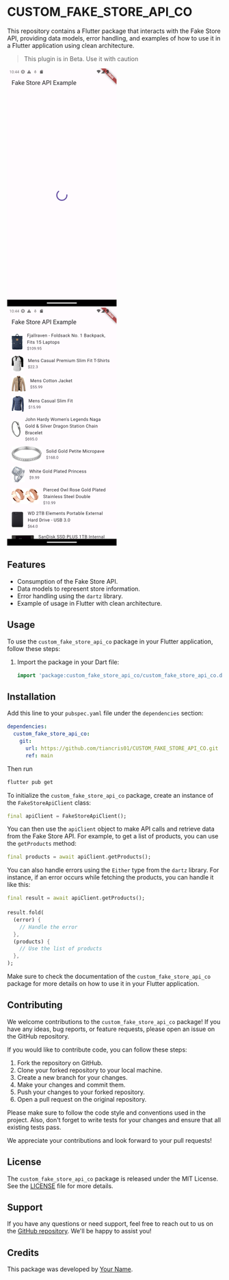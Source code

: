 # CUSTOM_FAKE_STORE_API_CO

This repository contains a Flutter package that interacts with the Fake Store API, providing data models, error handling, and examples of how to use it in a Flutter application using clean architecture.

  > This plugin is in Beta. Use it with caution

![loading](./assets/images/Screenshot_1721317660.png)   ![loaded](./assets/images/Screenshot_1721317664.png)

## Features

- Consumption of the Fake Store API.
- Data models to represent store information.
- Error handling using the `dartz` library.
- Example of usage in Flutter with clean architecture.

## Usage

To use the `custom_fake_store_api_co` package in your Flutter application, follow these steps:

1. Import the package in your Dart file:

   ```dart
   import 'package:custom_fake_store_api_co/custom_fake_store_api_co.dart';
   ```

## Installation

Add this line to your `pubspec.yaml` file under the `dependencies` section:

```yaml
dependencies:
  custom_fake_store_api_co:
    git:
      url: https://github.com/tiancris01/CUSTOM_FAKE_STORE_API_CO.git
      ref: main
```

Then run

``` bash
flutter pub get
```

To initialize the `custom_fake_store_api_co` package, create an instance of the `FakeStoreApiClient` class:

```dart
final apiClient = FakeStoreApiClient();
```

You can then use the `apiClient` object to make API calls and retrieve data from the Fake Store API. For example, to get a list of products, you can use the `getProducts` method:

```dart
final products = await apiClient.getProducts();
```

You can also handle errors using the `Either` type from the `dartz` library. For instance, if an error occurs while fetching the products, you can handle it like this:

```dart
final result = await apiClient.getProducts();

result.fold(
  (error) {
    // Handle the error
  },
  (products) {
    // Use the list of products
  },
);
```

Make sure to check the documentation of the `custom_fake_store_api_co` package for more details on how to use it in your Flutter application.

## Contributing

We welcome contributions to the `custom_fake_store_api_co` package! If you have any ideas, bug reports, or feature requests, please open an issue on the GitHub repository.

If you would like to contribute code, you can follow these steps:

1. Fork the repository on GitHub.
2. Clone your forked repository to your local machine.
3. Create a new branch for your changes.
4. Make your changes and commit them.
5. Push your changes to your forked repository.
6. Open a pull request on the original repository.

Please make sure to follow the code style and conventions used in the project. Also, don't forget to write tests for your changes and ensure that all existing tests pass.

We appreciate your contributions and look forward to your pull requests!
## License

The `custom_fake_store_api_co` package is released under the MIT License. See the [LICENSE](https://github.com/tiancris01/CUSTOM_FAKE_STORE_API_CO/blob/main/LICENSE) file for more details.

## Support

If you have any questions or need support, feel free to reach out to us on the [GitHub repository](https://github.com/tiancris01/CUSTOM_FAKE_STORE_API_CO). We'll be happy to assist you!

## Credits

This package was developed by [Your Name](https://github.com/yourusername).
